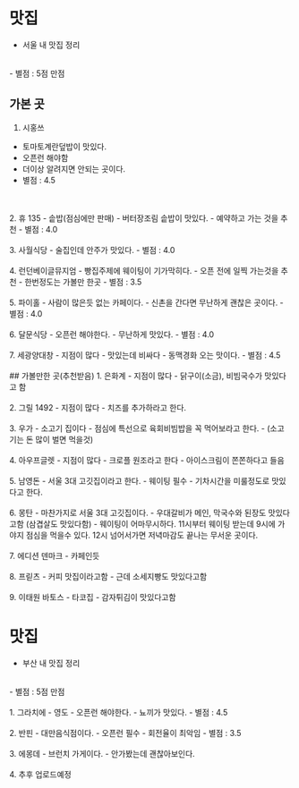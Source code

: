 # 맛집
- 서울 내 맛집 정리
<br>
- 별점 : 5점 만점
<br>

## 가본 곳
1. 시홍쓰
- 토마토계란덮밥이 맛있다. 
- 오픈런 해야함
- 더이상 알려지면 안되는 곳이다.
- 별점 : 4.5
<br>
<br>
2. 휴 135
- 솥밥(점심에만 판매)
- 버터장조림 솥밥이 맛있다.
- 예약하고 가는 것을 추천
- 별점 : 4.0
<br>
<br>
3. 사월식당
- 술집인데 안주가 맛있다. 
- 별점 : 4.0
<br><br>
4. 런던베이글뮤지엄
- 빵집주제에 웨이팅이 기가막히다. 
- 오픈 전에 일찍 가는것을 추천
- 한번정도는 가볼만 한곳
- 별점 : 3.5
<br><br>
5. 파이홀
- 사람이 많은듯 없는 카페이다.
- 신촌을 간다면 무난하게 괜찮은 곳이다.
- 별점 : 4.0
<br><br>
6. 달문식당
- 오픈런 해야한다.
- 무난하게 맛있다.
- 별점 : 4.0
<br><br>
7. 세광양대창
- 지점이 많다
- 맛있는데 비싸다
- 동맥경화 오는 맛이다.
- 별점 : 4.5
<br>
<br>
## 가볼만한 곳(추천받음)
1. 은화계
- 지점이 많다
- 닭구이(소금), 비빔국수가 맛있다고 함
<br><br>
2. 그릴 1492
- 지점이 많다
- 치즈를 추가하라고 한다.
<br><br>
3. 우가
- 소고기 집이다
- 점심에 특선으로 육회비빔밥을 꼭 먹어보라고 한다.
- (소고기는 돈 많이 벌면 먹을것)
<br><br>
4. 아우프글렛
- 지점이 많다
- 크로플 원조라고 한다
- 아이스크림이 쫀쫀하다고 들음
<br><br>
5. 남영돈
- 서울 3대 고깃집이라고 한다.
- 웨이팅 필수
- 기차시간을 미룰정도로 맛있다고 한다.
<br><br>
6. 몽탄
- 마찬가지로 서울 3대 고깃집이다.
- 우대갈비가 메인, 막국수와 된장도 맛있다고함 (삼겹살도 맛있다함)
- 웨이팅이 어마무시하다. 11시부터 웨이팅 받는데 9시에 가야지 점심을 먹을수 있다. 12시 넘어서가면 저녁마감도 끝나는 무서운 곳이다.
<br><br>
7. 에디션 덴마크
- 카페인듯
<br><br>
8. 프릳츠 
- 커피 맛집이라고함
- 근데 소세지빵도 맛있다고함
<br><br>
9. 이태원 바토스 
- 타코집
- 감자튀김이 맛있다고함


# 맛집
- 부산 내 맛집 정리
<br>
- 별점 : 5점 만점
<br><br>
1. 그라치에
- 영도
- 오픈런 해야한다.
- 뇨끼가 맛있다.
- 별점 : 4.5
<br><br>
2. 반핀
- 대만음식점이다.
- 오픈런 필수
- 회전율이 최악임
- 별점 : 3.5
<br><br>
3. 에몽데
- 브런치 가게이다.
- 안가봤는데 괜찮아보인다.
<br><br>
4. 추후 업로드예정